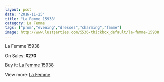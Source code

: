 ```yaml
---
layout: post
date: '2016-11-25'
title: "La Femme 15938"
category: La Femme
tags: ["prom","evening","dresses","charming","femme"]
image: http://www.lustparties.com/5536-thickbox_default/la-femme-15938.jpg
---
```

La Femme 15938

On Sales: **$270**
<a href="https://www.lustparties.com/en/la-femme/1864-la-femme-15938.html"><amp-img layout="responsive" width="600" height="600" src="//www.lustparties.com/5536-thickbox_default/la-femme-15938.jpg" alt="La Femme 15938 0" /></a>
<a href="https://www.lustparties.com/en/la-femme/1864-la-femme-15938.html"><amp-img layout="responsive" width="600" height="600" src="//www.lustparties.com/5537-thickbox_default/la-femme-15938.jpg" alt="La Femme 15938 1" /></a>
<a href="https://www.lustparties.com/en/la-femme/1864-la-femme-15938.html"><amp-img layout="responsive" width="600" height="600" src="//www.lustparties.com/5538-thickbox_default/la-femme-15938.jpg" alt="La Femme 15938 2" /></a>

Buy it: [La Femme 15938](https://www.lustparties.com/en/la-femme/1864-la-femme-15938.html "La Femme 15938")

View more: [La Femme](https://www.lustparties.com/en/4-la-femme "La Femme")